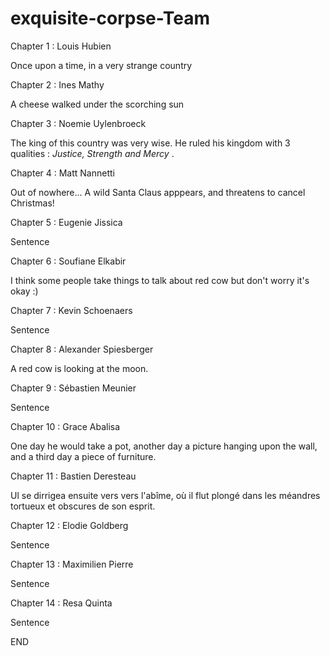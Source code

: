 # exquisite-corpse-Team

Chapter 1 : Louis Hubien 

Once upon a time, in a very strange country

Chapter 2 : Ines Mathy

A cheese walked under the scorching sun

Chapter 3 : Noemie Uylenbroeck

The king of this country was very wise. He ruled his kingdom with 3 qualities : *Justice, Strength and Mercy* .

Chapter 4 : Matt Nannetti

Out of nowhere... A wild Santa Claus apppears, and threatens to cancel Christmas!

Chapter 5 : Eugenie Jissica

Sentence

Chapter 6 : Soufiane Elkabir

I think some people take things to talk about red cow but don't worry it's okay :)

Chapter 7 : Kevin Schoenaers

Sentence

Chapter 8 : Alexander Spiesberger

A red cow is looking at the moon.

Chapter 9 : Sébastien Meunier

Sentence

Chapter 10 : Grace Abalisa

One day he would take a pot, another day a picture hanging upon the wall, and a third day a piece of furniture.

Chapter 11 : Bastien Deresteau

Ul se dirrigea ensuite vers vers l'abîme, où il flut plongé dans les méandres tortueux et obscures de son esprit. 

Chapter 12 : Elodie Goldberg

Sentence 

Chapter 13 : Maximilien Pierre

Sentence

Chapter 14 : Resa Quinta

Sentence

END
